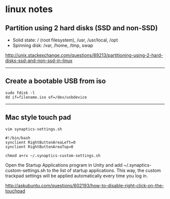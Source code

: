 # linux notes

## Partition using 2 hard disks (SSD and non-SSD)

* Solid state: / (root filesystem), /usr, /usr/local, /opt
* Spinning disk: /var, /home, /tmp, swap

http://unix.stackexchange.com/questions/89213/partitioning-using-2-hard-disks-ssd-and-non-ssd-in-linux

----

## Create a bootable USB from iso

```
sudo fdisk -l
dd if=filename.iso of=/dev/usbdevice
```

----

## Mac style touch pad

```
vim synaptics-settings.sh

#!/bin/bash
synclient RightButtonAreaLeft=0
synclient RightButtonAreaTop=0

chmod a+rx ~/.synaptics-custom-settings.sh
```

Open the Startup Applications program in Unity and add ~/.synaptics-custom-settings.sh to the list of startup applications. This way, the custom trackpad settings will be applied automatically every time you log in.

http://askubuntu.com/questions/602193/how-to-disable-right-click-on-the-touchpad
